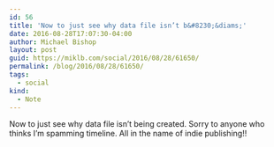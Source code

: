 ```yaml
---
id: 56
title: 'Now to just see why data file isn’t b&#8230;&diams;'
date: 2016-08-28T17:07:30-04:00
author: Michael Bishop
layout: post
guid: https://miklb.com/social/2016/08/28/61650/
permalink: /blog/2016/08/28/61650/
tags:
  - social
kind:
  - Note
---
```

<p>Now to just see why data file isn’t being created. Sorry to anyone who thinks I’m spamming timeline. All in the name of indie publishing!!</p>
